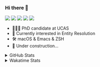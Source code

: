 ### Hi there 👋

[![](https://img.shields.io/badge/-Email-325180?logo=maildotru&logoColor=white&style=flat-square)](mailto:hi@wang.tianshu.me)
[![](https://img.shields.io/badge/-GitHub-black?logo=GitHub&style=flat-square)](https://github.com/tshu-w)
[![](https://img.shields.io/badge/-Telegram-26a5e4?labelColor=fafafa&logo=telegram&style=flat-square)](https://t.me/tshu_w) 
[![](https://img.shields.io/badge/-Twitter-1da1f2?logo=Twitter&logoColor=white&style=flat-square)](https://twitter.com/tshu_w)
[![](https://komarev.com/ghpvc/?username=tshu-w&color=blueviolet&style=flat-square)]()



- 🧑🏻‍🎓 PhD candidate at UCAS
- 🔭 Currently interested in Entity Resolution
- 🛠 macOS & Emacs & ZSH
- 🚧 Under construction...

<details>

<summary>GitHub Stats</summary>

![Tianshu's GitHub stats](https://github-readme-stats.vercel.app/api?username=tshu-w&show_icons=true&theme=buefy&count_private=true)
  
</details>


<details>
  <summary>Wakatime Stats</summary>

  Currently, files accessed by tramp cannot be tracked by wakatime, see https://github.com/wakatime/wakatime-mode/issues/27
  <br>
  
<!--START_SECTION:waka-->
![Code Time](http://img.shields.io/badge/Code%20Time-6%2C221%20hrs%2017%20mins-blue)

**I'm an Early 🐤** 

```text
🌞 Morning    81 commits     ████░░░░░░░░░░░░░░░░░░░░░   17.8% 
🌆 Daytime    232 commits    ████████████░░░░░░░░░░░░░   50.99% 
🌃 Evening    126 commits    ███████░░░░░░░░░░░░░░░░░░   27.69% 
🌙 Night      16 commits     █░░░░░░░░░░░░░░░░░░░░░░░░   3.52%

```
📅 **I'm Most Productive on Tuesday** 

```text
Monday       73 commits     ████░░░░░░░░░░░░░░░░░░░░░   16.04% 
Tuesday      102 commits    █████░░░░░░░░░░░░░░░░░░░░   22.42% 
Wednesday    54 commits     ███░░░░░░░░░░░░░░░░░░░░░░   11.87% 
Thursday     45 commits     ██░░░░░░░░░░░░░░░░░░░░░░░   9.89% 
Friday       71 commits     ████░░░░░░░░░░░░░░░░░░░░░   15.6% 
Saturday     59 commits     ███░░░░░░░░░░░░░░░░░░░░░░   12.97% 
Sunday       51 commits     ██░░░░░░░░░░░░░░░░░░░░░░░   11.21%

```


📊 **This Week I Spent My Time On** 

```text
💬 Programming Languages: 
sh                       23 hrs 22 mins      █████████████████████████   100.0%

🔥 Editors: 
Zsh                      23 hrs 22 mins      █████████████████████████   100.0%

🐱‍💻 Projects: 
universal-blocker        15 hrs 37 mins      ████████████████░░░░░░░░░   66.88% 
Terminal                 5 hrs 18 mins       █████░░░░░░░░░░░░░░░░░░░░   22.7% 
lightning-template       2 hrs 24 mins       ██░░░░░░░░░░░░░░░░░░░░░░░   10.28% 
JedAIToolkit             1 min               ░░░░░░░░░░░░░░░░░░░░░░░░░   0.1% 
homebrew-core            0 secs              ░░░░░░░░░░░░░░░░░░░░░░░░░   0.02%

💻 Operating System: 
Linux                    16 hrs 1 min        █████████████████░░░░░░░░   68.61% 
Mac                      7 hrs 20 mins       ███████░░░░░░░░░░░░░░░░░░   31.39%

```

**I Mostly Code in Python** 

```text
Python                   11 repos            ████████████░░░░░░░░░░░░░   50.0% 
HTML                     2 repos             ██░░░░░░░░░░░░░░░░░░░░░░░   9.09% 
Emacs Lisp               2 repos             ██░░░░░░░░░░░░░░░░░░░░░░░   9.09% 
JavaScript               2 repos             ██░░░░░░░░░░░░░░░░░░░░░░░   9.09% 
TeX                      2 repos             ██░░░░░░░░░░░░░░░░░░░░░░░   9.09%

```



 Last Updated on 26/01/2023 08:06:41 UTC
<!--END_SECTION:waka-->
</details>
